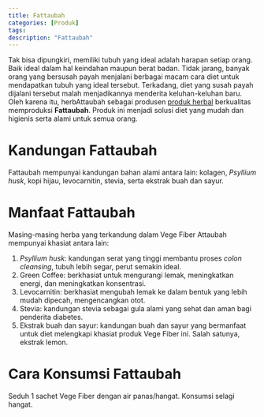 ```yaml
---
title: Fattaubah
categories: [Produk]
tags:
description: "Fattaubah"
---
```


<div>Tak bisa dipungkiri, memiliki tubuh yang ideal adalah harapan setiap orang. Baik ideal dalam hal keindahan maupun berat badan. Tidak jarang, banyak orang yang bersusah payah menjalani berbagai macam cara diet untuk mendapatkan tubuh yang ideal tersebut. Terkadang, diet yang susah payah dijalani tersebut malah menjadikannya menderita keluhan-keluhan baru. Oleh karena itu, herbAttaubah sebagai produsen <a href="/categories/produk" title="Produk CV. herbAttaubah">produk herbal</a> berkualitas memproduksi <b>Fattaubah</b>. Produk ini menjadi solusi diet yang mudah dan higienis serta alami untuk semua orang.</div>

<h1>Kandungan Fattaubah</h1>

<div>Fattaubah mempunyai kandungan bahan alami antara lain: kolagen, <i>Psyllium husk</i>, kopi hijau, levocarnitin, stevia, serta ekstrak buah dan sayur.</div>

<h1>Manfaat Fattaubah</h1>

<div>Masing-masing herba yang terkandung dalam Vege Fiber Attaubah mempunyai khasiat antara lain:</div>

<ol><li><i>Psyllium husk</i>: kandungan serat yang tinggi membantu proses <i>colon cleansing</i>, tubuh lebih segar, perut semakin ideal.</li>
<li>Green Coffee: berkhasiat untuk mengurangi lemak, meningkatkan energi, dan meningkatkan konsentrasi.</li>
<li>Levocarnitin: berkhasiat mengubah lemak ke dalam bentuk yang lebih mudah dipecah, mengencangkan otot.</li>
<li>Stevia: kandungan stevia sebagai gula alami yang sehat dan aman bagi penderita diabetes.</li>
<li>Ekstrak buah dan sayur: kandungan buah dan sayur yang bermanfaat untuk diet melengkapi khasiat produk Vege Fiber ini. Salah satunya, ekstrak lemon.</li>
</ol>

<h1>Cara Konsumsi Fattaubah</h1>

<div>Seduh 1 sachet Vege Fiber dengan air panas/hangat. Konsumsi selagi hangat.</div>